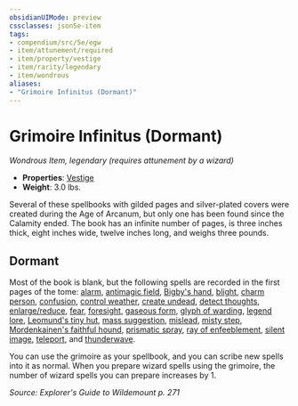 ```yaml
---
obsidianUIMode: preview
cssclasses: json5e-item
tags:
- compendium/src/5e/egw
- item/attunement/required
- item/property/vestige
- item/rarity/legendary
- item/wondrous
aliases: 
- "Grimoire Infinitus (Dormant)"
---
```

# Grimoire Infinitus (Dormant)
*Wondrous Item, legendary (requires attunement by a wizard)*  

- **Properties**: [Vestige](/Systems/5e/rules/item-properties.md#Vestige)
- **Weight**: 3.0 lbs.

Several of these spellbooks with gilded pages and silver-plated covers were created during the Age of Arcanum, but only one has been found since the Calamity ended. The book has an infinite number of pages, is three inches thick, eight inches wide, twelve inches long, and weighs three pounds.

## Dormant

Most of the book is blank, but the following spells are recorded in the first pages of the tome: [alarm](/Systems/5e/spells/alarm.md), [antimagic field](/Systems/5e/spells/antimagic-field.md), [Bigby's hand](/Systems/5e/spells/bigbys-hand.md), [blight](/Systems/5e/spells/blight.md), [charm person](/Systems/5e/spells/charm-person.md), [confusion](/Systems/5e/spells/confusion.md), [control weather](/Systems/5e/spells/control-weather.md), [create undead](/Systems/5e/spells/create-undead.md), [detect thoughts](/Systems/5e/spells/detect-thoughts.md), [enlarge/reduce](/Systems/5e/spells/enlarge-reduce.md), [fear](/Systems/5e/spells/fear.md), [foresight](/Systems/5e/spells/foresight.md), [gaseous form](/Systems/5e/spells/gaseous-form.md), [glyph of warding](/Systems/5e/spells/glyph-of-warding.md), [legend lore](/Systems/5e/spells/legend-lore.md), [Leomund's tiny hut](/Systems/5e/spells/leomunds-tiny-hut.md), [mass suggestion](/Systems/5e/spells/mass-suggestion.md), [mislead](/Systems/5e/spells/mislead.md), [misty step](/Systems/5e/spells/misty-step.md), [Mordenkainen's faithful hound](/Systems/5e/spells/mordenkainens-faithful-hound.md), [prismatic spray](/Systems/5e/spells/prismatic-spray.md), [ray of enfeeblement](/Systems/5e/spells/ray-of-enfeeblement.md), [silent image](/Systems/5e/spells/silent-image.md), [teleport](/Systems/5e/spells/teleport.md), and [thunderwave](/Systems/5e/spells/thunderwave.md).

You can use the grimoire as your spellbook, and you can scribe new spells into it as normal. When you prepare wizard spells using the grimoire, the number of wizard spells you can prepare increases by 1.

*Source: Explorer's Guide to Wildemount p. 271*